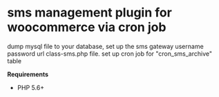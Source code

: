 # sms management plugin for woocommerce via cron job

dump mysql file to your database, set up the sms gateway username password url class-sms.php file. set up cron job for "cron_sms_archive" table

__Requirements__
* PHP 5.6+

